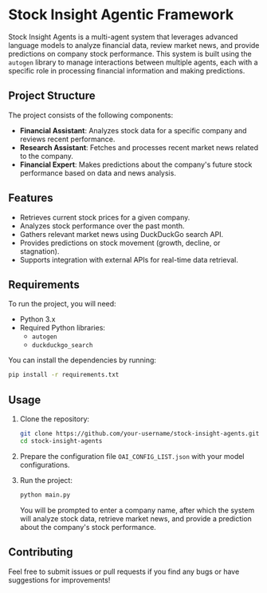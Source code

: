 # Stock Insight Agentic Framework

Stock Insight Agents is a multi-agent system that leverages advanced language models to analyze financial data, review market news, and provide predictions on company stock performance. This system is built using the `autogen` library to manage interactions between multiple agents, each with a specific role in processing financial information and making predictions.

## Project Structure

The project consists of the following components:

- **Financial Assistant**: Analyzes stock data for a specific company and reviews recent performance.
- **Research Assistant**: Fetches and processes recent market news related to the company.
- **Financial Expert**: Makes predictions about the company's future stock performance based on data and news analysis.

## Features

- Retrieves current stock prices for a given company.
- Analyzes stock performance over the past month.
- Gathers relevant market news using DuckDuckGo search API.
- Provides predictions on stock movement (growth, decline, or stagnation).
- Supports integration with external APIs for real-time data retrieval.

## Requirements

To run the project, you will need:

- Python 3.x
- Required Python libraries:
  - `autogen`
  - `duckduckgo_search`
  
You can install the dependencies by running:

```bash
pip install -r requirements.txt
```
## Usage

1. Clone the repository:

    ```bash
    git clone https://github.com/your-username/stock-insight-agents.git
    cd stock-insight-agents
    ```

2. Prepare the configuration file `OAI_CONFIG_LIST.json` with your model configurations.

3. Run the project:

    ```bash
    python main.py
    ```

    You will be prompted to enter a company name, after which the system will analyze stock data, retrieve market news, and provide a prediction about the company's stock performance.

## Contributing

Feel free to submit issues or pull requests if you find any bugs or have suggestions for improvements!
